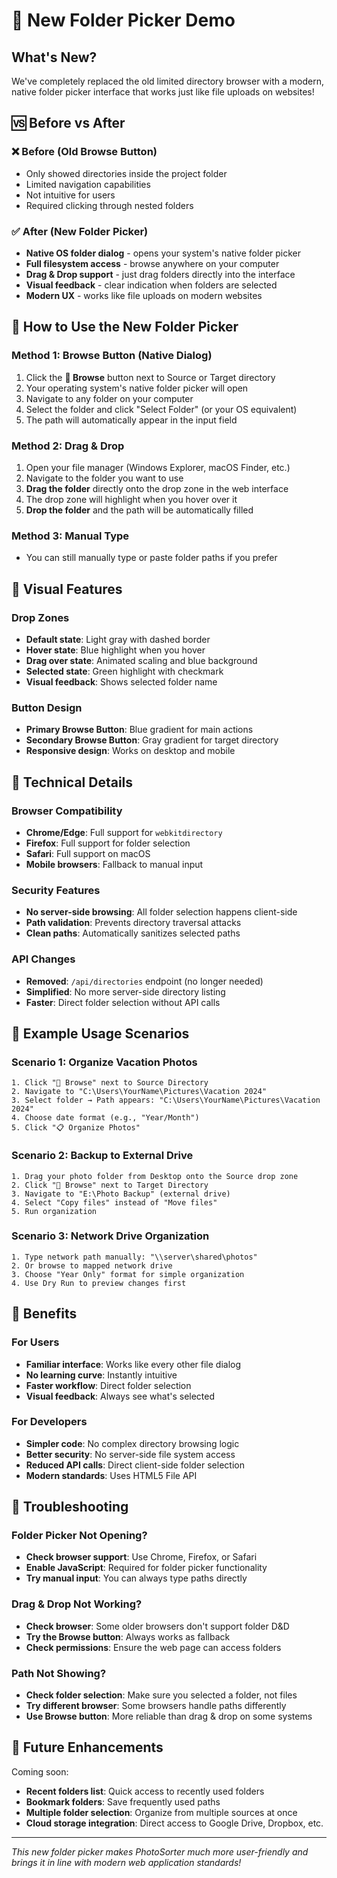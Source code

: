 # 📁 New Folder Picker Demo

## What's New?

We've completely replaced the old limited directory browser with a modern, native folder picker interface that works just like file uploads on websites!

## 🆚 Before vs After

### ❌ **Before (Old Browse Button)**
- Only showed directories inside the project folder
- Limited navigation capabilities
- Not intuitive for users
- Required clicking through nested folders

### ✅ **After (New Folder Picker)**
- **Native OS folder dialog** - opens your system's native folder picker
- **Full filesystem access** - browse anywhere on your computer
- **Drag & Drop support** - just drag folders directly into the interface
- **Visual feedback** - clear indication when folders are selected
- **Modern UX** - works like file uploads on modern websites

## 🚀 How to Use the New Folder Picker

### Method 1: Browse Button (Native Dialog)
1. Click the **📁 Browse** button next to Source or Target directory
2. Your operating system's native folder picker will open
3. Navigate to any folder on your computer
4. Select the folder and click "Select Folder" (or your OS equivalent)
5. The path will automatically appear in the input field

### Method 2: Drag & Drop
1. Open your file manager (Windows Explorer, macOS Finder, etc.)
2. Navigate to the folder you want to use
3. **Drag the folder** directly onto the drop zone in the web interface
4. The drop zone will highlight when you hover over it
5. **Drop the folder** and the path will be automatically filled

### Method 3: Manual Type
- You can still manually type or paste folder paths if you prefer

## 🎨 Visual Features

### Drop Zones
- **Default state**: Light gray with dashed border
- **Hover state**: Blue highlight when you hover
- **Drag over state**: Animated scaling and blue background
- **Selected state**: Green highlight with checkmark
- **Visual feedback**: Shows selected folder name

### Button Design
- **Primary Browse Button**: Blue gradient for main actions
- **Secondary Browse Button**: Gray gradient for target directory
- **Responsive design**: Works on desktop and mobile

## 🔧 Technical Details

### Browser Compatibility
- **Chrome/Edge**: Full support for `webkitdirectory`
- **Firefox**: Full support for folder selection
- **Safari**: Full support on macOS
- **Mobile browsers**: Fallback to manual input

### Security Features
- **No server-side browsing**: All folder selection happens client-side
- **Path validation**: Prevents directory traversal attacks
- **Clean paths**: Automatically sanitizes selected paths

### API Changes
- **Removed**: `/api/directories` endpoint (no longer needed)
- **Simplified**: No more server-side directory listing
- **Faster**: Direct folder selection without API calls

## 📱 Example Usage Scenarios

### Scenario 1: Organize Vacation Photos
```
1. Click "📁 Browse" next to Source Directory
2. Navigate to "C:\Users\YourName\Pictures\Vacation 2024"
3. Select folder → Path appears: "C:\Users\YourName\Pictures\Vacation 2024"
4. Choose date format (e.g., "Year/Month")
5. Click "📋 Organize Photos"
```

### Scenario 2: Backup to External Drive
```
1. Drag your photo folder from Desktop onto the Source drop zone
2. Click "📁 Browse" next to Target Directory
3. Navigate to "E:\Photo Backup" (external drive)
4. Select "Copy files" instead of "Move files"
5. Run organization
```

### Scenario 3: Network Drive Organization
```
1. Type network path manually: "\\server\shared\photos"
2. Or browse to mapped network drive
3. Choose "Year Only" format for simple organization
4. Use Dry Run to preview changes first
```

## 🎯 Benefits

### For Users
- **Familiar interface**: Works like every other file dialog
- **No learning curve**: Instantly intuitive
- **Faster workflow**: Direct folder selection
- **Visual feedback**: Always see what's selected

### For Developers
- **Simpler code**: No complex directory browsing logic
- **Better security**: No server-side file system access
- **Reduced API calls**: Direct client-side folder selection
- **Modern standards**: Uses HTML5 File API

## 🐛 Troubleshooting

### Folder Picker Not Opening?
- **Check browser support**: Use Chrome, Firefox, or Safari
- **Enable JavaScript**: Required for folder picker functionality
- **Try manual input**: You can always type paths directly

### Drag & Drop Not Working?
- **Check browser**: Some older browsers don't support folder D&D
- **Try the Browse button**: Always works as fallback
- **Check permissions**: Ensure the web page can access folders

### Path Not Showing?
- **Check folder selection**: Make sure you selected a folder, not files
- **Try different browser**: Some browsers handle paths differently
- **Use Browse button**: More reliable than drag & drop on some systems

## 🔮 Future Enhancements

Coming soon:
- **Recent folders list**: Quick access to recently used folders
- **Bookmark folders**: Save frequently used paths
- **Multiple folder selection**: Organize from multiple sources at once
- **Cloud storage integration**: Direct access to Google Drive, Dropbox, etc.

---

*This new folder picker makes PhotoSorter much more user-friendly and brings it in line with modern web application standards!*
